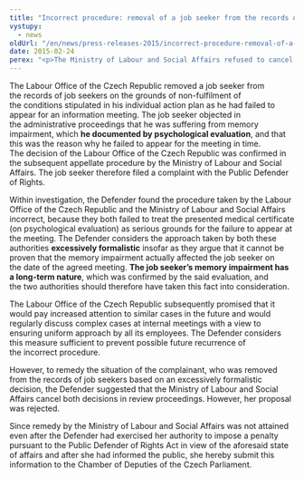 ```yaml
---
title: "Incorrect procedure: removal of a job seeker from the records of job seekers"
vystupy:
  - news
oldUrl: "/en/news/press-releases-2015/incorrect-procedure-removal-of-a-job-seeker-from-the-records-of-job-seekers/"
date: 2015-02-24
perex: "<p>The Ministry of Labour and Social Affairs refused to cancel a decision by which the Labour Office of the Czech Republic removed a job seeker from the records on the grounds of his failure to appear for an information meeting. The Ministry of Labour and Social Affairs failed to take into consideration that the job seeker has long been suffering from memory impairment.</p>"
---
```


<!-- imported from the old website -->

<p>The Labour Office of the Czech Republic removed a job seeker from the records of job seekers on the grounds of non-fulfilment of the conditions stipulated in his individual action plan as he had failed to appear for an information meeting. The job seeker objected in the administrative proceedings that he was suffering from memory impairment, which <strong>he documented by psychological evaluation</strong>, and that this was the reason why he failed to appear for the meeting in time. The decision of the Labour Office of the Czech Republic was confirmed in the subsequent appellate procedure by the Ministry of Labour and Social Affairs. The job seeker therefore filed a complaint with the Public Defender of Rights.</p><p>Within investigation, the Defender found the procedure taken by the Labour Office of the Czech Republic and the Ministry of Labour and Social Affairs incorrect, because they both failed to treat the presented medical certificate (on psychological evaluation) as serious grounds for the failure to appear at the meeting. The Defender considers the approach taken by both these authorities <strong>excessively formalistic</strong> insofar as they argue that it cannot be proven that the memory impairment actually affected the job seeker on the date of the agreed meeting. <strong>The job seeker’s memory impairment has a long-term nature</strong>, which was confirmed by the said evaluation, and the two authorities should therefore have taken this fact into consideration.</p><p>The Labour Office of the Czech Republic subsequently promised that it would pay increased attention to similar cases in the future and would regularly discuss complex cases at internal meetings with a view to ensuring uniform approach by all its employees. The Defender considers this measure sufficient to prevent possible future recurrence of the incorrect procedure.</p><p>However, to remedy the situation of the complainant, who was removed from the records of job seekers based on an excessively formalistic decision, the Defender suggested that the Ministry of Labour and Social Affairs cancel both decisions in review proceedings. However, her proposal was rejected.</p><p>Since remedy by the Ministry of Labour and Social Affairs was not attained even after the Defender had exercised her authority to impose a penalty pursuant to the Public Defender of Rights Act in view of the aforesaid state of affairs and after she had informed the public, she hereby submit this information to the Chamber of Deputies of the Czech Parliament.</p>
